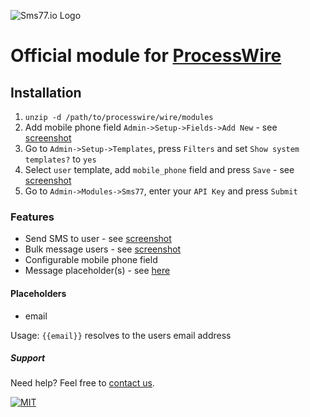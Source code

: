 ![Sms77.io Logo](https://www.sms77.io/wp-content/uploads/2019/07/sms77-Logo-400x79.png "Sms77.io Logo")
# Official module for [ProcessWire](https://processwire.com/)

## Installation

1. `unzip -d /path/to/processwire/wire/modules`
2. Add mobile phone field `Admin->Setup->Fields->Add New` - see [screenshot](_screenshots/add_new_field.png)
3. Go to `Admin->Setup->Templates`, press `Filters` and set `Show system templates?` to `yes`
4. Select `user` template, add `mobile_phone` field and press `Save` - see [screenshot](_screenshots/edit_user_template.png)
5. Go to `Admin->Modules->Sms77`, enter your `API Key` and press `Submit`

### Features

- Send SMS to user - see [screenshot](_screenshots/sms_user.png)
- Bulk message users - see [screenshot](_screenshots/edit_user_template.png)
- Configurable mobile phone field
- Message placeholder(s) - see [here](#placeholders)

#### Placeholders

- email

Usage: `{{email}}` resolves to the users email address

##### Support

Need help? Feel free to [contact us](https://www.sms77.io/en/company/contact/).

[![MIT](https://img.shields.io/badge/License-MIT-teal.svg)](./LICENSE)
